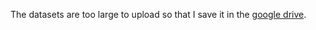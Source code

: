 The datasets are too large to upload so that I save it in the [google drive](https://drive.google.com/drive/folders/12YCvhNk1NIpnOKlIbLKnDgGKdeYGxbdS?usp=sharing).